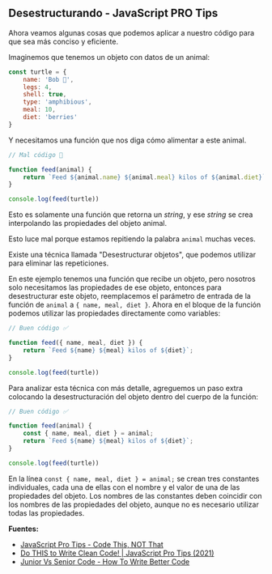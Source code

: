 ## Desestructurando - JavaScript PRO Tips

Ahora veamos algunas cosas que podemos aplicar a nuestro código para que sea más conciso y eficiente.

Imaginemos que tenemos un objeto con datos de un animal:

```javascript
const turtle = {
    name: 'Bob 🐢',
    legs: 4,
    shell: true, 
    type: 'amphibious',
    meal: 10,
    diet: 'berries'
}
``` 

Y necesitamos una función que nos diga cómo alimentar a este animal.

```javascript
// Mal código 💩

function feed(animal) {
    return `Feed ${animal.name} ${animal.meal} kilos of ${animal.diet}`;
}

console.log(feed(turtle))
``` 

Esto es solamente una función que retorna un *string*, y ese *string* se crea interpolando las propiedades del objeto animal.

Esto luce mal porque estamos repitiendo la palabra `animal` muchas veces.

Existe una técnica llamada "Desestructurar objetos", que podemos utilizar para eliminar las repeticiones.

En este ejemplo tenemos una función que recibe un objeto, pero nosotros solo necesitamos las propiedades de ese objeto, entonces para desestructurar este objeto, reemplacemos el parámetro de entrada de la función de `animal` a `{ name, meal, diet }`. Ahora en el bloque de la función podemos utilizar las propiedades directamente como variables: 

```javascript
// Buen código ✅

function feed({ name, meal, diet }) {
    return `Feed ${name} ${meal} kilos of ${diet}`;
}

console.log(feed(turtle))
``` 

Para analizar esta técnica con más detalle, agreguemos un paso extra colocando la desestructuración del objeto dentro del cuerpo de la función:

```javascript
// Buen código ✅

function feed(animal) {
    const { name, meal, diet } = animal;
    return `Feed ${name} ${meal} kilos of ${diet}`;
}

console.log(feed(turtle))
``` 

En la línea `const { name, meal, diet } = animal;` se crean tres constantes individuales, cada una de ellas con el nombre y el valor de una de las propiedades del objeto. Los nombres de las constantes deben coincidir con los nombres de las propiedades del objeto, aunque no es necesario utilizar todas las propiedades.

**Fuentes:**
- [JavaScript Pro Tips - Code This, NOT That](https://www.youtube.com/watch?v=Mus_vwhTCq0)
- [Do THIS to Write Clean Code! | JavaScript Pro Tips (2021)](https://www.youtube.com/watch?v=ZI3q-_vjSZE)
- [Junior Vs Senior Code - How To Write Better Code](https://www.youtube.com/watch?v=g2nMKzhkvxw)